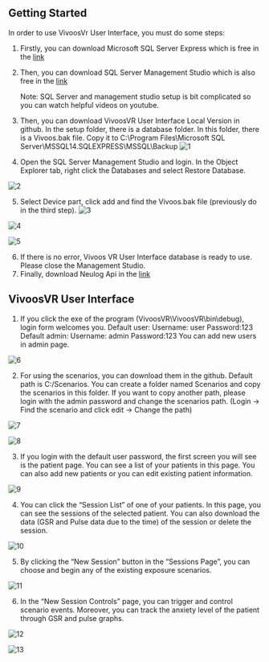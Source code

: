 ## Getting Started

In order to use VivoosVr User Interface, you must do some steps:

1.	Firstly, you can download Microsoft SQL Server Express which is free in the [link](https://www.microsoft.com/en-us/download/details.aspx?id=55994)
2.	Then, you can download SQL Server Management Studio which is also free in the [link](https://docs.microsoft.com/en-us/sql/ssms/download-sql-server-management-studio-ssms?view=sql-server-2017)

    Note: SQL Server and management studio setup is bit complicated so you can watch helpful videos on youtube. 

3.	Then, you can download VivoosVR User Interface Local Version in github. In the setup folder, there is a database folder. In this folder, there is a Vivoos.bak file. Copy it to C:\Program Files\Microsoft SQL Server\MSSQL14.SQLEXPRESS\MSSQL\Backup
![1](https://github.com/Ideasis/VivoosVR/blob/master/Readme%20Images/Guideline_SS/1.JPG)

4.	Open the SQL Server Management Studio and login. In the Object Explorer tab, right click the Databases and select Restore Database.

![2](https://github.com/Ideasis/VivoosVR/blob/master/Readme%20Images/Guideline_SS/2.jpg)

5.	Select Device part, click add and find the Vivoos.bak file (previously do in the third step).
![3](https://github.com/Ideasis/VivoosVR/blob/master/Readme%20Images/Guideline_SS/3.JPG)

![4](https://github.com/Ideasis/VivoosVR/blob/master/Readme%20Images/Guideline_SS/4.JPG)

![5](https://github.com/Ideasis/VivoosVR/blob/master/Readme%20Images/Guideline_SS/5.JPG)

6.	If there is no error, Vivoos VR User Interface database is ready to use. Please close the Management Studio.
7.	Finally, download Neulog Api in the [link](https://neulog.com/software/)

## VivoosVR User Interface
1.  If you click the exe of the program (VivoosVR\VivoosVR\bin\debug), login form welcomes you. 
    Default user: Username: user Password:123 
    Default admin: Username: admin Password:123
    You can add new users in admin page.
    
![6](https://github.com/Ideasis/VivoosVR/blob/master/Readme%20Images/Guideline_SS/6.JPG)

2.	For using the scenarios, you can download them in the github. Default path is C:/Scenarios. You can create a folder named Scenarios and copy the scenarios in this folder. If you want to copy another path, please login with the admin password and change the scenarios path. (Login -> Find the scenario and click edit -> Change the path)  

![7](https://github.com/Ideasis/VivoosVR/blob/master/Readme%20Images/Guideline_SS/7.JPG)

![8](https://github.com/Ideasis/VivoosVR/blob/master/Readme%20Images/Guideline_SS/8.JPG)

3.	If you login with the default user password, the first screen you will see is the patient page. You can see a list of your patients in this page. You can also add new patients or you can edit existing patient information. 

![9](https://github.com/Ideasis/VivoosVR/blob/master/Readme%20Images/Guideline_SS/9.JPG)

4.	You can click the “Session List” of one of your patients. In this page, you can see the sessions of the selected patient. You can also download the data (GSR and Pulse data due to the time) of the session or delete the session. 

![10](https://github.com/Ideasis/VivoosVR/blob/master/Readme%20Images/Guideline_SS/10.JPG)

5.	By clicking the “New Session” button in the “Sessions Page”, you can choose and begin any of the existing exposure scenarios. 

![11](https://github.com/Ideasis/VivoosVR/blob/master/Readme%20Images/Guideline_SS/11.JPG)

6.	In the “New Session Controls” page, you can trigger and control scenario events. Moreover, you can track the anxiety level of the patient through GSR and pulse graphs. 

![12](https://github.com/Ideasis/VivoosVR/blob/master/Readme%20Images/Guideline_SS/13.JPG)

![13](https://github.com/Ideasis/VivoosVR/blob/master/Readme%20Images/Guideline_SS/12.JPG)
